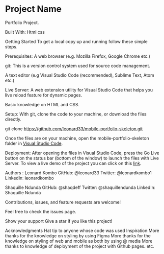 <h1>Project Name</h1>

Portfolio Project.

Built With:
Html
css


Getting Started
To get a local copy up and running follow these simple steps.

Prerequisites:
A web browser (e.g. Mozilla Firefox, Google Chrome etc.)

git: This is a version control system used for source code management.

A text editor (e.g Visual Studio Code (recommended), Sublime Text, Atom etc.)

Live Server: A web extension utility for Visual Studio Code that helps you live reload feature for dynamic pages.

Basic knowledge on HTML and CSS.

Setup:
With git, clone the code to your machine, or download the files directly.

git clone https://github.com/leonard33/mobile-portfolio-skeleton.git

Once the files are on your machine, open the mobile-portfolio-skeleton folder in [Visual Studio Code](https://code.visualstudio.com/).

Deployment:
After opening the files in Visual Studio Code, press the Go Live button on the status bar (bottom of the window) to launch the files with Live Server.
To view a live demo of the project you can click on this [link](https://leonard33.github.io/mobile-portfolio-skeleton/).

Authors :
Leonard Kombo
GitHub: @leonard33
Twitter: @leonardkombo1
LinkedIn: leonardkombo

Shaquille Ndunda
GitHub: @shaqdeff
Twitter: @shaquillendunda
LinkedIn: Shaquille Ndunda

Contributions, 
issues, and feature requests are welcome!

Feel free to check the issues page.

Show your support
Give a star if you like this project!

Acknowledgments
Hat tip to anyone whose code was used
Inspiration
More thanks for the knowledge on styling by using Figma
More thanks for the knowledge on styling of web and mobile as both by using @ media
More thanks to knowledge of deployment of the project with Github pages.
etc.
